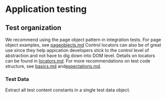 # Application testing

## Test organization
We recommend using the page object pattern in integration tests. For page object examples, see [pageobjects.md](pageobjects.md)
Control locators can also be of great use since they help appication developers stick to the control lеvel of abstraction and not have to dig down into DOM level. Details on locators can be found in [locators.md](locators.md).
For more recommendations on test code structure, see [basics.md](basics.md) and[expectations.md](expectations.md).

### Test Data
Extract all test content constants in a single test data object.
